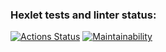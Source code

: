 ### Hexlet tests and linter status:
[![Actions Status](https://github.com/SaulBadmannn/frontend-project-44/workflows/hexlet-check/badge.svg)](https://github.com/SaulBadmannn/frontend-project-44/actions)
[![Maintainability](https://api.codeclimate.com/v1/badges/8b4000b3ea68968a1317/maintainability)](https://codeclimate.com/github/SaulBadmannn/frontend-project-44/maintainability)
